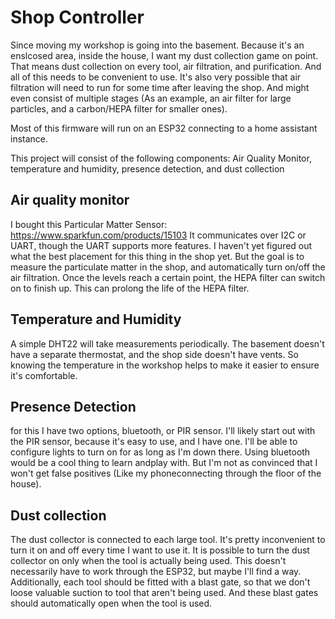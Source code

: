# Shop Controller

Since moving my workshop is going into the basement. Because it's an enslcosed area, inside the house, I want my dust collection game on point. That means dust collection on every tool, air filtration, and purification. And all of this needs to be convenient to use. It's also very possible that air filtration will need to run for some time after leaving the shop. And might even consist of multiple stages (As an example, an air filter for large particles, and a carbon/HEPA filter for smaller ones). 


Most of this firmware will run on an ESP32 connecting to a home assistant instance. 

This project will consist of the following components: Air Quality Monitor, temperature and humidity, presence detection, and dust collection 

## Air quality monitor

I bought this Particular Matter Sensor: https://www.sparkfun.com/products/15103 It communicates over I2C or UART, though the UART supports more features. I haven't yet figured out what the best placement for this thing in the shop yet. But the goal is to measure the particulate matter in the shop, and automatically turn on/off the air filtration. Once the levels reach a certain point, the HEPA filter can switch on to finish up. This can prolong the life of the HEPA filter. 

## Temperature and Humidity 

A simple DHT22 will take measurements periodically. The basement doesn't have a separate thermostat, and the shop side doesn't have vents. So knowing the temperature in the workshop helps to make it easier to ensure it's comfortable. 

## Presence Detection

for this I have two options, bluetooth, or PIR sensor. I'll likely start out with the PIR sensor, because it's easy to use, and I have one. I'll be able to configure lights to turn on for as long as I'm down there. Using bluetooth would be a cool thing to learn andplay with. But I'm not as convinced that I won't get false positives (Like my phoneconnecting through the floor of the house). 

## Dust collection

The dust collector is connected to each large tool. It's pretty inconvenient to turn it on and off every time I want to use it. It is possible to turn the dust collector on only when the tool is actually being used. This doesn't necessarily have to work through the ESP32, but maybe I'll find a way.
Additionally, each tool should be fitted with a blast gate, so that we don't loose valuable suction to tool that aren't being used. And these blast gates should automatically open when the tool is used.  


